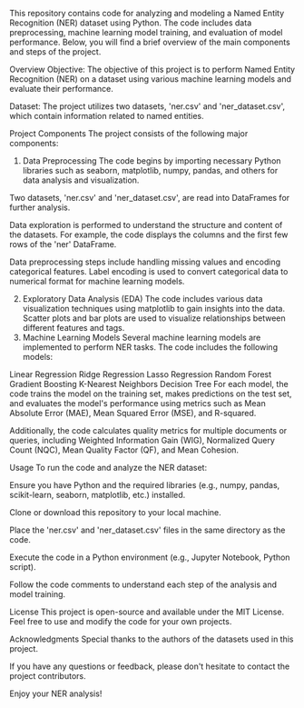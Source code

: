 This repository contains code for analyzing and modeling a Named Entity Recognition (NER) dataset using Python. The code includes data preprocessing, machine learning model training, and evaluation of model performance. Below, you will find a brief overview of the main components and steps of the project.

Overview
Objective: The objective of this project is to perform Named Entity Recognition (NER) on a dataset using various machine learning models and evaluate their performance.

Dataset: The project utilizes two datasets, 'ner.csv' and 'ner_dataset.csv', which contain information related to named entities.

Project Components
The project consists of the following major components:

1. Data Preprocessing
The code begins by importing necessary Python libraries such as seaborn, matplotlib, numpy, pandas, and others for data analysis and visualization.

Two datasets, 'ner.csv' and 'ner_dataset.csv', are read into DataFrames for further analysis.

Data exploration is performed to understand the structure and content of the datasets. For example, the code displays the columns and the first few rows of the 'ner' DataFrame.

Data preprocessing steps include handling missing values and encoding categorical features. Label encoding is used to convert categorical data to numerical format for machine learning models.

2. Exploratory Data Analysis (EDA)
The code includes various data visualization techniques using matplotlib to gain insights into the data. Scatter plots and bar plots are used to visualize relationships between different features and tags.
3. Machine Learning Models
Several machine learning models are implemented to perform NER tasks. The code includes the following models:

Linear Regression
Ridge Regression
Lasso Regression
Random Forest
Gradient Boosting
K-Nearest Neighbors
Decision Tree
For each model, the code trains the model on the training set, makes predictions on the test set, and evaluates the model's performance using metrics such as Mean Absolute Error (MAE), Mean Squared Error (MSE), and R-squared.

Additionally, the code calculates quality metrics for multiple documents or queries, including Weighted Information Gain (WIG), Normalized Query Count (NQC), Mean Quality Factor (QF), and Mean Cohesion.

Usage
To run the code and analyze the NER dataset:

Ensure you have Python and the required libraries (e.g., numpy, pandas, scikit-learn, seaborn, matplotlib, etc.) installed.

Clone or download this repository to your local machine.

Place the 'ner.csv' and 'ner_dataset.csv' files in the same directory as the code.

Execute the code in a Python environment (e.g., Jupyter Notebook, Python script).

Follow the code comments to understand each step of the analysis and model training.

License
This project is open-source and available under the MIT License. Feel free to use and modify the code for your own projects.

Acknowledgments
Special thanks to the authors of the datasets used in this project.

If you have any questions or feedback, please don't hesitate to contact the project contributors.

Enjoy your NER analysis!